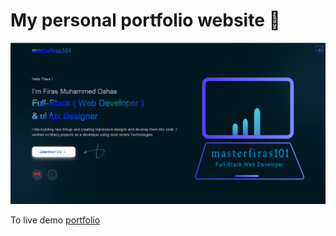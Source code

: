 # My personal portfolio website 🙂


![image alt](https://github.com/masterfiras101/masterfiras101-portfolio-resume/blob/184db01894942e041b442d7e467a276ae2d0ec05/assets/imgs/screenshot-masterfiras101-portfolio.png)


To live demo [portfolio](https://masterfiras101.github.io/portfolio/)

